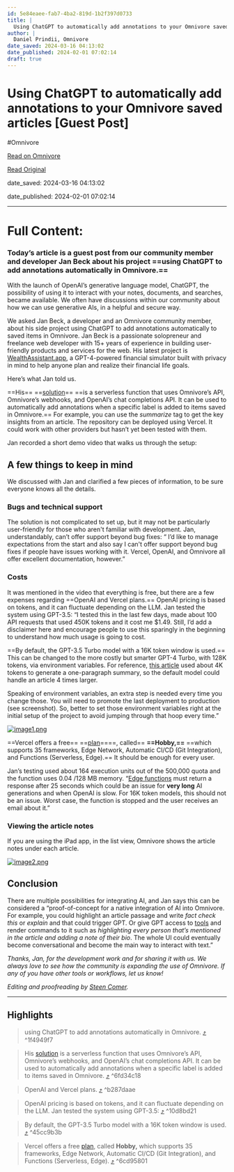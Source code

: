 ```yaml
---
id: 5e84eaee-fab7-4ba2-819d-1b2f397d0733
title: |
  Using ChatGPT to automatically add annotations to your Omnivore saved articles [Guest Post]
author: |
  Daniel Prindii, Omnivore
date_saved: 2024-03-16 04:13:02
date_published: 2024-02-01 07:02:14
draft: true
---
```


# Using ChatGPT to automatically add annotations to your Omnivore saved articles [Guest Post]
#Omnivore

[Read on Omnivore](https://omnivore.app/me/using-chat-gpt-to-automatically-add-annotations-to-your-omnivore-18e46524d1d)

[Read Original](https://blog.omnivore.app/p/using-chatgpt-to-automatically-add)

date_saved: 2024-03-16 04:13:02

date_published: 2024-02-01 07:02:14

--- 

# Full Content: 

### Today’s article is a guest post from our community member and developer Jan Beck about his project ==using ChatGPT to add annotations automatically in Omnivore.==

With the launch of OpenAI’s generative language model, ChatGPT, the possibility of using it to interact with your notes, documents, and searches, became available. We often have discussions within our community about how we can use generative AIs, in a helpful and secure way.

We asked Jan Beck, a developer and an Omnivore community member, about his side project using ChatGPT to add annotations automatically to saved items in Omnivore. Jan Beck is a passionate solopreneur and freelance web developer with 15+ years of experience in building user-friendly products and services for the web. His latest project is [WealthAssistant.app](https://www.wealthassistant.app/), a GPT-4-powered financial simulator built with privacy in mind to help anyone plan and realize their financial life goals.

 Here’s what Jan told us.

==His== ==[solution](https://github.com/jancbeck/omnivore-ai-annotations#readme)== ==is a serverless function that uses Omnivore’s API, Omnivore’s webhooks, and OpenAI’s chat completions API. It can be used to automatically add annotations when a specific label is added to items saved in Omnivore.== For example, you can use the _summarize_ tag to get the key insights from an article. The repository can be deployed using Vercel. It could work with other providers but hasn’t yet been tested with them.

Jan recorded a short demo video that walks us through the setup:

## A few things to keep in mind

We discussed with Jan and clarified a few pieces of information, to be sure everyone knows all the details.

### Bugs and technical support

The solution is not complicated to set up, but it may not be particularly user-friendly for those who aren't familiar with development. Jan, understandably, can’t offer support beyond bug fixes: “ I’d like to manage expectations from the start and also say I can't offer support beyond bug fixes if people have issues working with it. Vercel, OpenAI, and Omnivore all offer excellent documentation, however.”

### Costs

It was mentioned in the video that everything is free, but there are a few expenses regarding ==OpenAI and Vercel plans.== OpenAI pricing is based on tokens, and it can fluctuate depending on the LLM. Jan tested the system using GPT-3.5: “I tested this in the last few days, made about 100 API requests that used 450K tokens and it cost me $1.49\. Still, I’d add a disclaimer here and encourage people to use this sparingly in the beginning to understand how much usage is going to cost. 

==By default, the GPT-3.5 Turbo model with a 16K token window is used.== This can be changed to the more costly but smarter GPT-4 Turbo, with 128K tokens, via environment variables. For reference, [this article](https://blog.omnivore.app/p/mastering-the-reading-to-knowledge) used about 4K tokens to generate a one-paragraph summary, so the default model could handle an article 4 times larger.

Speaking of environment variables, an extra step is needed every time you change those. You will need to promote the last deployment to production (see screenshot). So, better to set those environment variables right at the initial setup of the project to avoid jumping through that hoop every time.”

[![image1.png](https://proxy-prod.omnivore-image-cache.app/1456x821,sQO0WJDWTXUPa7vtGicUz2Ekc6vBiJsnC1G9XvzNlESM/https://substackcdn.com/image/fetch/w_1456,c_limit,f_auto,q_auto:good,fl_progressive:steep/https%3A%2F%2Fsubstack-post-media.s3.amazonaws.com%2Fpublic%2Fimages%2Fe841e5e6-b1c1-4e90-bcd4-5037cea8b2a1_1600x902.png "image1.png")](https://substackcdn.com/image/fetch/f%5Fauto,q%5Fauto:good,fl%5Fprogressive:steep/https%3A%2F%2Fsubstack-post-media.s3.amazonaws.com%2Fpublic%2Fimages%2Fe841e5e6-b1c1-4e90-bcd4-5037cea8b2a1%5F1600x902.png)

  
==Vercel offers a free== ==[plan](https://vercel.com/pricing)====, called== **==Hobby,==** ==which supports 35 frameworks, Edge Network, Automatic CI/CD (Git Integration), and Functions (Serverless, Edge).== It should be enough for every user.

Jan’s testing used about 164 execution units out of the 500,000 quota and the function uses 0.04 /128 MB memory. “[Edge functions](https://vercel.com/docs/functions/edge-functions/limitations) must return a response after 25 seconds which could be an issue for **very long** AI generations and when OpenAI is slow. For 16K token models, this should not be an issue. Worst case, the function is stopped and the user receives an email about it.”

### Viewing the article notes

If you are using the iPad app, in the list view, Omnivore shows the article notes under each article.

[![image2.png](https://proxy-prod.omnivore-image-cache.app/960x1280,sH6mHj9R6OvQAyqGN-TozSGXiIcBkZUPgQAq6YNi2aHI/https://substackcdn.com/image/fetch/w_1456,c_limit,f_auto,q_auto:good,fl_progressive:steep/https%3A%2F%2Fsubstack-post-media.s3.amazonaws.com%2Fpublic%2Fimages%2Fdf4143ae-58ed-414b-97f2-4f9c78f8c9e8_960x1280.png "image2.png")](https://substackcdn.com/image/fetch/f%5Fauto,q%5Fauto:good,fl%5Fprogressive:steep/https%3A%2F%2Fsubstack-post-media.s3.amazonaws.com%2Fpublic%2Fimages%2Fdf4143ae-58ed-414b-97f2-4f9c78f8c9e8%5F960x1280.png)

## Conclusion

There are multiple possibilities for integrating AI, and Jan says this can be considered a “proof-of-concept for a native integration of AI into Omnivore. For example, you could highlight an article passage and write _fact check this_ or _explain_ and that could trigger GPT. Or give GPT access to [tools](https://platform.openai.com/docs/guides/function-calling) and render commands to it such as _highlighting every person that’s mentioned in the article and adding a note of their bio_. The whole UI could eventually become conversational and become the main way to interact with text.”

_Thanks, Jan, for the development work and for sharing it with us. We always love to see how the community is expanding the use of Omnivore. If any of you have other tools or workflows, let us know!_

_Editing and proofreading by [Steen Comer](https://mediapathic.net/)._

---

## Highlights

> using ChatGPT to add annotations automatically in Omnivore. [⤴️](https://omnivore.app/me/using-chat-gpt-to-automatically-add-annotations-to-your-omnivore-18e46524d1d#1f4949f7-0fbb-472e-9649-e40c97c890f0)  ^1f4949f7

> His [solution](https://github.com/jancbeck/omnivore-ai-annotations#readme) is a serverless function that uses Omnivore’s API, Omnivore’s webhooks, and OpenAI’s chat completions API. It can be used to automatically add annotations when a specific label is added to items saved in Omnivore. [⤴️](https://omnivore.app/me/using-chat-gpt-to-automatically-add-annotations-to-your-omnivore-18e46524d1d#6fd34c18-0706-4ff2-82c7-5c1c77f7af97)  ^6fd34c18

> OpenAI and Vercel plans. [⤴️](https://omnivore.app/me/using-chat-gpt-to-automatically-add-annotations-to-your-omnivore-18e46524d1d#b287daae-6d7a-426a-b364-1030a690a65e)  ^b287daae

> OpenAI pricing is based on tokens, and it can fluctuate depending on the LLM. Jan tested the system using GPT-3.5: [⤴️](https://omnivore.app/me/using-chat-gpt-to-automatically-add-annotations-to-your-omnivore-18e46524d1d#10d8bd21-ee93-442b-b027-dd7a58449934)  ^10d8bd21

> By default, the GPT-3.5 Turbo model with a 16K token window is used. [⤴️](https://omnivore.app/me/using-chat-gpt-to-automatically-add-annotations-to-your-omnivore-18e46524d1d#45cc9b3b-bd0e-49bd-9c7d-4a87886be7bc)  ^45cc9b3b

> Vercel offers a free [plan](https://vercel.com/pricing), called **Hobby,** which supports 35 frameworks, Edge Network, Automatic CI/CD (Git Integration), and Functions (Serverless, Edge). [⤴️](https://omnivore.app/me/using-chat-gpt-to-automatically-add-annotations-to-your-omnivore-18e46524d1d#6cd95801-ece6-4337-bc98-0df446c80a74)  ^6cd95801

